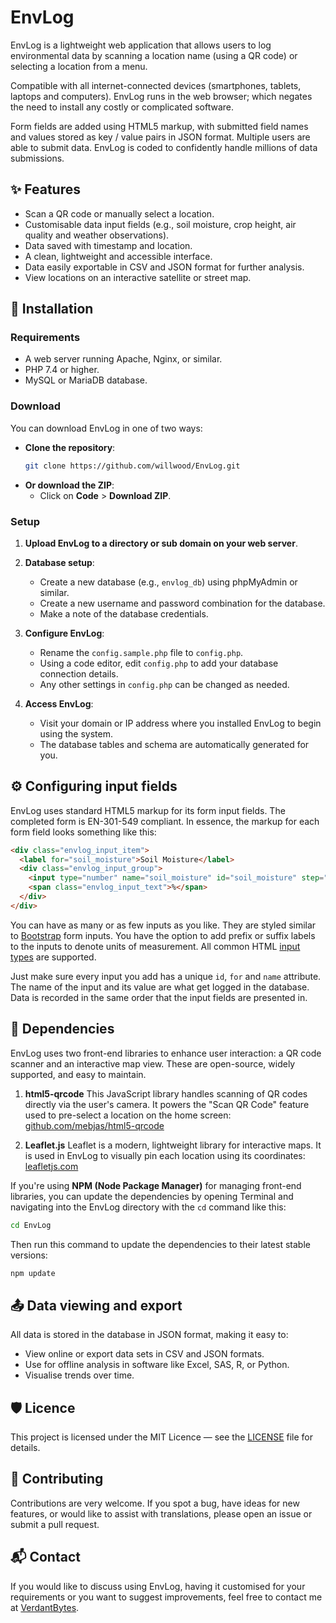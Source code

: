 # EnvLog

EnvLog is a lightweight web application that allows users to log environmental data by scanning a location name (using a QR code) or selecting a location from a menu. 

Compatible with all internet-connected devices (smartphones, tablets, laptops and computers). EnvLog runs in the web browser; which negates the need to install any costly or complicated software.

Form fields are added using HTML5 markup, with submitted field names and values stored as key / value pairs in JSON format. Multiple users are able to submit data. EnvLog is coded to confidently handle millions of data submissions. 

## ✨ Features

- Scan a QR code or manually select a location.
- Customisable data input fields (e.g., soil moisture, crop height, air quality and weather observations).
- Data saved with timestamp and location.
- A clean, lightweight and accessible interface.
- Data easily exportable in CSV and JSON format for further analysis.
- View locations on an interactive satellite or street map.

## 🚀 Installation

### Requirements

- A web server running Apache, Nginx, or similar.
- PHP 7.4 or higher.
- MySQL or MariaDB database.

### Download

You can download EnvLog in one of two ways:

- **Clone the repository**:
  ```bash
  git clone https://github.com/willwood/EnvLog.git
  ```
- **Or download the ZIP**:
  - Click on **Code** > **Download ZIP**.

### Setup

1. **Upload EnvLog to a directory or sub domain on your web server**.

2. **Database setup**:
   - Create a new database (e.g., `envlog_db`) using phpMyAdmin or similar.
   - Create a new username and password combination for the database.
   - Make a note of the database credentials.

3. **Configure EnvLog**:
   - Rename the `config.sample.php` file to `config.php`.
   - Using a code editor, edit `config.php` to add your database connection details.
   - Any other settings in `config.php` can be changed as needed.

4. **Access EnvLog**:
   - Visit your domain or IP address where you installed EnvLog to begin using the system.
   - The database tables and schema are automatically generated for you.

## ⚙️ Configuring input fields

EnvLog uses standard HTML5 markup for its form input fields. The completed form is EN-301-549 compliant. In essence, the markup for each form field looks something like this:

```HTML
<div class="envlog_input_item">
  <label for="soil_moisture">Soil Moisture</label>
  <div class="envlog_input_group">
    <input type="number" name="soil_moisture" id="soil_moisture" step="0.01">
    <span class="envlog_input_text">%</span>
  </div>
</div>
```

You can have as many or as few inputs as you like. They are styled similar to [Bootstrap](https://getbootstrap.com) form inputs. You have the option to add prefix or suffix labels to the inputs to denote units of measurement. All common HTML [input types](https://developer.mozilla.org/en-US/docs/Learn_web_development/Extensions/Forms/HTML5_input_types) are supported. 

Just make sure every input you add has a unique `id`, `for` and `name` attribute. The name of the input and its value are what get logged in the database. Data is recorded in the same order that the input fields are presented in.

## 🔗 Dependencies

EnvLog uses two front-end libraries to enhance user interaction: a QR code scanner and an interactive map view. These are open-source, widely supported, and easy to maintain.

1. **html5-qrcode** This JavaScript library handles scanning of QR codes directly via the user's camera. It powers the "Scan QR Code" feature used to pre-select a location on the home screen: [github.com/mebjas/html5-qrcode](https://github.com/mebjas/html5-qrcode)

2. **Leaflet.js** Leaflet is a modern, lightweight library for interactive maps. It is used in EnvLog to visually pin each location using its coordinates: [leafletjs.com](https://leafletjs.com/)

If you're using **NPM (Node Package Manager)** for managing front-end libraries, you can update the dependencies by opening Terminal and navigating into the EnvLog directory with the `cd` command like this: 

```bash
cd EnvLog
```

Then run this command to update the dependencies to their latest stable versions: 

```bash
npm update
```

## 📤 Data viewing and export

All data is stored in the database in JSON format, making it easy to:

- View online or export data sets in CSV and JSON formats.
- Use for offline analysis in software like Excel, SAS, R, or Python.
- Visualise trends over time.

## 🛡 Licence

This project is licensed under the MIT Licence — see the [LICENSE](LICENSE) file for details.

## 🙌 Contributing

Contributions are very welcome. If you spot a bug, have ideas for new features, or would like to assist with translations, please open an issue or submit a pull request.

## 📬 Contact

If you would like to discuss using EnvLog, having it customised for your requirements or you want to suggest improvements, feel free to contact me at [VerdantBytes](https://verdantbytes.com).
